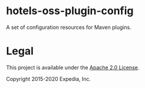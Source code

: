 # hotels-oss-plugin-config
A set of configuration resources for Maven plugins.

# Legal
This project is available under the [Apache 2.0 License](http://www.apache.org/licenses/LICENSE-2.0.html).

Copyright 2015-2020 Expedia, Inc.
